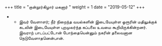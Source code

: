 ﻿+++
title = "குன்றூர்கிழார் மகனார்  "
weight = 1
date = "2019-05-12"
+++


- - இவர் வேளாளர்; நீர் நிறைந்த வயல்களின் இடையேயுள்ள ஓரூரின் மதிலுக்குக் கடலின் இடையேயுள்ள புறமுலர்ந்த கப்பலை உவமை கூறியிருக்கின்றனர். இவராற் பாடப்பட்டோன் போந்தையென்னும் நகரின் தலைவனான நெடுவேளாதனென்பான். 
